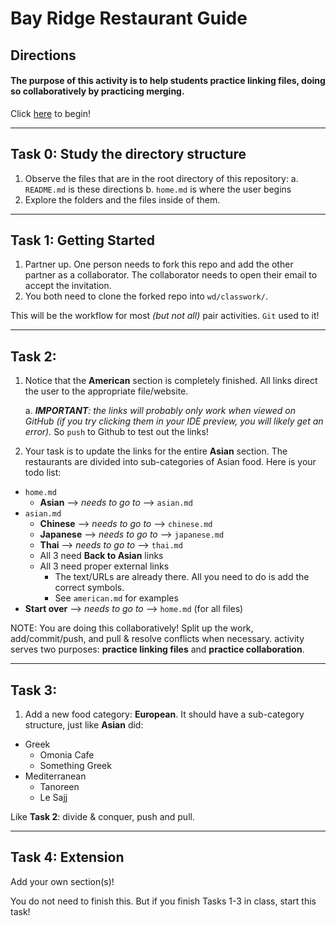 # Bay Ridge Restaurant Guide
## Directions

#### The purpose of this activity is to help students practice linking files, doing so collaboratively by practicing merging.

Click [here](home.md) to begin!

---

## Task 0: Study the directory structure

1. Observe the files that are in the root directory of this repository:
  a. `README.md` is these directions
  b. `home.md` is where the user begins
2. Explore the folders and the files inside of them.

---

## Task 1: Getting Started

1. Partner up. One person needs to fork this repo and add the other partner as a collaborator. The collaborator needs to open their email to accept the invitation.
2. You both need to clone the forked repo into `wd/classwork/`.

This will be the workflow for most _(but not all)_ pair activities. `Git` used to it!

---

## Task 2:

1. Notice that the **American** section is completely finished.  All links direct the user to the appropriate file/website.

    a. _**IMPORTANT**: the links will probably only work when viewed on GitHub (if you try clicking them in your IDE preview, you will likely get an error)._ So `push` to Github to test out the links!
2. Your task is to update the links for the entire **Asian** section. The restaurants are divided into sub-categories of Asian food. Here is your todo list:

* `home.md`
  * **Asian** --> _needs to go to_ --> `asian.md`
* `asian.md`
  * **Chinese** --> _needs to go to_ --> `chinese.md`
  * **Japanese** --> _needs to go to_ --> `japanese.md`
  * **Thai** --> _needs to go to_ --> `thai.md`
  * All 3 need **Back to Asian** links
  * All 3 need proper external links
    * The text/URLs are already there. All you need to do is add the correct symbols.
    * See `american.md` for examples
* **Start over** --> _needs to go to_ --> `home.md` (for all files)

NOTE: You are doing this collaboratively!  Split up the work, add/commit/push, and pull & resolve conflicts when necessary. activity serves two purposes: **practice linking files** and **practice collaboration**.

---

## Task 3:

1. Add a new food category: **European**.  It should have a sub-category structure, just like **Asian** did:


* Greek
  * Omonia Cafe
  * Something Greek
* Mediterranean
  * Tanoreen
  * Le Sajj

Like **Task 2**: divide & conquer, push and pull.

---

## Task 4: Extension

Add your own section(s)!

You do not need to finish this. But if you finish Tasks 1-3 in class, start this task!
